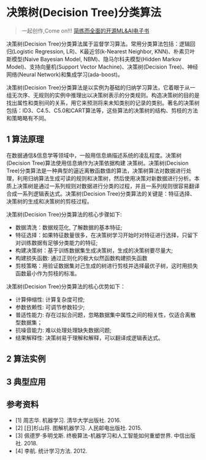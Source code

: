 # 决策树(Decision Tree)分类算法

> 一起创作,Come on!!! [简练而全面的开源ML&AI电子书](https://github.com/media-tm/MTOpenML)

决策树(Decision Tree)分类算法属于监督学习算法。常用分类算法包括：逻辑回归(Logistic Regression, LR)、K最近邻(k-Nearest Neighbor, KNN)、朴素贝叶斯模型(Naive Bayesian Model, NBM)、隐马尔科夫模型(Hidden Markov Model)、支持向量机(Support Vector Machine)、决策树(Decision Tree)、神经网络(Neural Network)和集成学习(ada-boost)。

决策树(Decision Tree)分类算法是以实例为基础的归纳学习算法，它着眼于从一组无次序、无规则的实例中推理出以决策树表示的分类规则。构造决策树的目的是找出属性和类别间的关系，用它来预测将来未知类别的记录的类别。著名的决策树包括：ID3、C4.5、C5.0和CART算法等，这些算法的决策树的结构、剪枝的方法和策略略有不同。

## 1 算法原理

在数据通信&信息学等领域中，一般用信息熵描述系统的凌乱程度。决策树(Decision Tree)算法使用信息熵作为决策依据构建
决策树。决策树(Decision Tree)分类算法是一种典型的逼近离散函数值的算法，决策树算法对数据进行处理，利用归纳算法生成可读的规则和决策树，然后使用决策对新数据进行分析。本质上决策树是通过一系列规则对数据进行分类的过程，并且一系列规则很容易翻译合成一系列逻辑表达式。决策树(Decision Tree)分类算法的关键是：特征选择、决策树的生成和决策树的剪枝过程。

决策树(Decision Tree)分类算法的核心步骤如下:

- 数据清洗：数据规范化, 了解数据的基本特征;
- 特征选择：如果特征数量很多，在决策树学习开始时对特征进行选择，只留下对训练数据有足够分类能力的特征;
- 构建决策树：基于训练数据集生成决策树，生成的决策树要尽量大;
- 构建损失函数: 通过正则化的极大似然函数构建损失函数
- 剪枝策略：用验证数据集对己生成的树进行剪枝并选择最优子树，这时用损失函数最小作为剪枝的标准。

决策树(Decision Tree)分类算法的核心优势如下：

- 计算伸缩性: 计算复杂度可控;
- 参数依赖性: 可调节参数较少;
- 普适性能力: 存在过拟合问题，忽略数据集中属性之间的相关性，仅适合离散型数据集；
- 抗噪音能力: 难以处理处理缺失数据问题;
- 结果解释性: 决策树易于理解和解释，可以翻译成逻辑表达式。

## 2 算法实例

## 3 典型应用

## 参考资料

- [1] 周志华. 机器学习. 清华大学出版社. 2016.
- [2] [日]杉山将. 图解机器学习. 人民邮电出版社. 2015.
- [3] 佩德罗·多明戈斯. 终极算法-机器学习和人工智能如何重塑世界. 中信出版社. 2018.
- [4] 李航. 统计学习方法. 2012.